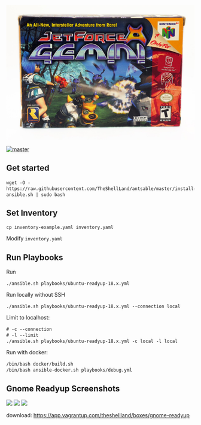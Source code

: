 ![](ants.jpg)

[![master](https://github.com/TheShellLand/antsable/workflows/CI/badge.svg?branch=master)](https://github.com/TheShellLand/antsable/actions)

## Get started
```
wget -O - https://raw.githubusercontent.com/TheShellLand/antsable/master/install-ansible.sh | sudo bash
```

## Set Inventory

```
cp inventory-example.yaml inventory.yaml
```

Modify `inventory.yaml`

## Run Playbooks

Run
```
./ansible.sh playbooks/ubuntu-readyup-18.x.yml
```

Run locally without SSH
```
./ansible.sh playbooks/ubuntu-readyup-18.x.yml --connection local
```

Limit to localhost:
```
# -c --connection
# -l --limit
./ansible.sh playbooks/ubuntu-readyup-18.x.yml -c local -l local
```

Run with docker:
```
/bin/bash docker/build.sh
/bin/bash ansible-docker.sh playbooks/debug.yml
```

## Gnome Readyup Screenshots

![](https://i.imgur.com/psaL1os.png)
![](https://i.imgur.com/7A7C6zB.png)
![](https://i.imgur.com/aat86yn.png)

download: https://app.vagrantup.com/theshellland/boxes/gnome-readyup
